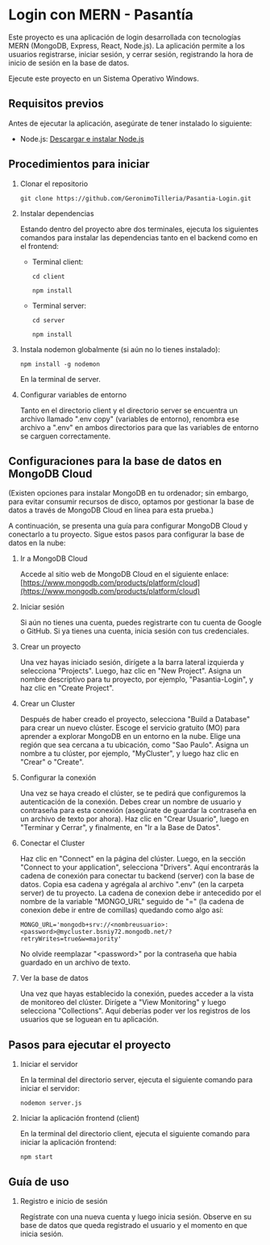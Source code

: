 # Login con MERN - Pasantía

Este proyecto es una aplicación de login desarrollada con tecnologías MERN (MongoDB, Express, React, Node.js). La aplicación permite a los usuarios registrarse, iniciar sesión, y cerrar sesión, registrando la hora de inicio de sesión en la base de datos.

Ejecute este proyecto en un Sistema Operativo Windows.

## Requisitos previos

Antes de ejecutar la aplicación, asegúrate de tener instalado lo siguiente:

* Node.js:  [Descargar e instalar Node.js](https://nodejs.org/es)

## Procedimientos para iniciar

1. Clonar el repositorio

	```git clone https://github.com/GeronimoTilleria/Pasantia-Login.git```

2. Instalar dependencias

	Estando dentro del proyecto abre dos terminales, ejecuta los siguientes comandos para instalar las dependencias tanto en el backend como en el frontend:
	* Terminal client:
		
		```cd client```

		```npm install```
	
	* Terminal server:
		
		```cd server```

		```npm install```

3. Instala nodemon globalmente (si aún no lo tienes instalado):

	```npm install -g nodemon```

	En la terminal de server.

4. Configurar variables de entorno

	Tanto en el directorio client y el directorio server se encuentra un archivo llamado ".env copy" (variables de entorno), renombra ese archivo a ".env" en ambos directorios para que las variables de entorno se carguen correctamente.


## Configuraciones para la base de datos en MongoDB Cloud 

(Existen opciones para instalar MongoDB en tu ordenador; sin embargo, para evitar consumir recursos de disco, optamos por gestionar la base de datos a través de MongoDB Cloud en línea para esta prueba.)

A continuación, se presenta una guía para configurar MongoDB Cloud y conectarlo a tu proyecto. Sigue estos pasos para configurar la base de datos en la nube:

1. Ir a MongoDB Cloud

	Accede al sitio web de MongoDB Cloud en el siguiente enlace:
[https://www.mongodb.com/products/platform/cloud](https://www.mongodb.com/products/platform/cloud)


2. Iniciar sesión

	Si aún no tienes una cuenta, puedes registrarte con tu cuenta de Google o GitHub. Si ya tienes una cuenta, inicia sesión con tus credenciales.


3. Crear un proyecto

	Una vez hayas iniciado sesión, dirígete a la barra lateral izquierda y selecciona "Projects". Luego, haz clic en "New Project". Asigna un nombre descriptivo para tu proyecto, por ejemplo, "Pasantia-Login", y haz clic en "Create Project".


4. Crear un Cluster

	Después de haber creado el proyecto, selecciona "Build a Database" para crear un nuevo clúster. Escoge el servicio gratuito (MO) para aprender a explorar MongoDB en un entorno en la nube. Elige una región que sea cercana a tu ubicación, como "Sao Paulo". Asigna un nombre a tu clúster, por ejemplo, "MyCluster", y luego haz clic en "Crear" o "Create".


5. Configurar la conexión

	Una vez se haya creado el clúster, se te pedirá que configuremos la autenticación de la conexión. Debes crear un nombre de usuario y contraseña para esta conexión (asegúrate de guardar la contraseña en un archivo de texto por ahora). Haz clic en "Crear Usuario", luego en "Terminar y Cerrar", y finalmente, en "Ir a la Base de Datos".


6. Conectar el Cluster

	Haz clic en "Connect" en la página del clúster. Luego, en la sección "Connect to your application", selecciona "Drivers". Aquí encontrarás la cadena de conexión para conectar tu backend (server) con la base de datos. Copia esa cadena y agrégala al archivo ".env" (en la carpeta server) de tu proyecto. La cadena de conexion debe ir antecedido por el nombre de la variable "MONGO_URL" seguido de "=" (la cadena de conexion debe ir entre de comillas) quedando como algo así:
	
	`MONGO_URL='mongodb+srv://<nombreusuario>:<password>@mycluster.bsniy72.mongodb.net/?retryWrites=true&w=majority'`

	No olvide reemplazar "&lt;password&gt;" por la contraseña que habia guardado en un archivo de texto.


7. Ver la base de datos

	Una vez que hayas establecido la conexión, puedes acceder a la vista de monitoreo del clúster. Dirígete a "View Monitoring" y luego selecciona "Collections". Aquí deberías poder ver los registros de los usuarios que se loguean en tu aplicación.



## Pasos para ejecutar el proyecto

1. Iniciar el servidor

	En la terminal del directorio server, ejecuta el siguiente comando para iniciar el servidor:

	```nodemon server.js```


2. Iniciar la aplicación frontend (client)

	En la terminal del directorio client, ejecuta el siguiente comando para iniciar la aplicación frontend:

	```npm start```


## Guía de uso

1. Registro e inicio de sesión

	Regístrate con una nueva cuenta y luego inicia sesión. Observe en su base de datos que queda registrado el usuario y el momento en que inicia sesión.

